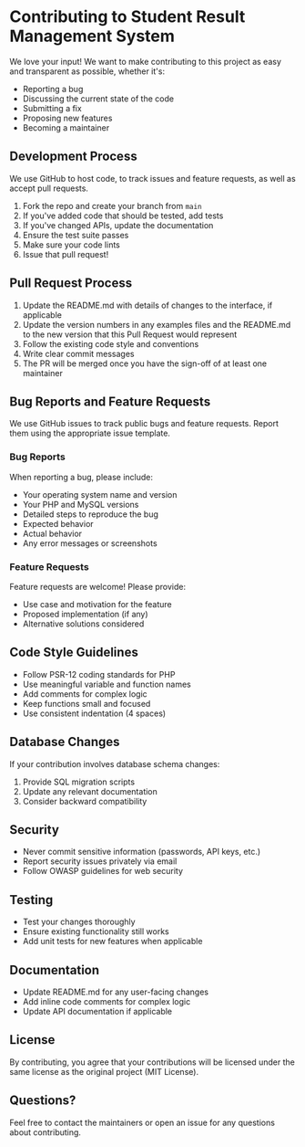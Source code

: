 # Contributing to Student Result Management System

We love your input! We want to make contributing to this project as easy and transparent as possible, whether it's:

- Reporting a bug
- Discussing the current state of the code
- Submitting a fix
- Proposing new features
- Becoming a maintainer

## Development Process

We use GitHub to host code, to track issues and feature requests, as well as accept pull requests.

1. Fork the repo and create your branch from `main`
2. If you've added code that should be tested, add tests
3. If you've changed APIs, update the documentation
4. Ensure the test suite passes
5. Make sure your code lints
6. Issue that pull request!

## Pull Request Process

1. Update the README.md with details of changes to the interface, if applicable
2. Update the version numbers in any examples files and the README.md to the new version that this Pull Request would represent
3. Follow the existing code style and conventions
4. Write clear commit messages
5. The PR will be merged once you have the sign-off of at least one maintainer

## Bug Reports and Feature Requests

We use GitHub issues to track public bugs and feature requests. Report them using the appropriate issue template.

### Bug Reports

When reporting a bug, please include:

- Your operating system name and version
- Your PHP and MySQL versions
- Detailed steps to reproduce the bug
- Expected behavior
- Actual behavior
- Any error messages or screenshots

### Feature Requests

Feature requests are welcome! Please provide:

- Use case and motivation for the feature
- Proposed implementation (if any)
- Alternative solutions considered

## Code Style Guidelines

- Follow PSR-12 coding standards for PHP
- Use meaningful variable and function names
- Add comments for complex logic
- Keep functions small and focused
- Use consistent indentation (4 spaces)

## Database Changes

If your contribution involves database schema changes:

1. Provide SQL migration scripts
2. Update any relevant documentation
3. Consider backward compatibility

## Security

- Never commit sensitive information (passwords, API keys, etc.)
- Report security issues privately via email
- Follow OWASP guidelines for web security

## Testing

- Test your changes thoroughly
- Ensure existing functionality still works
- Add unit tests for new features when applicable

## Documentation

- Update README.md for any user-facing changes
- Add inline code comments for complex logic
- Update API documentation if applicable

## License

By contributing, you agree that your contributions will be licensed under the same license as the original project (MIT License).

## Questions?

Feel free to contact the maintainers or open an issue for any questions about contributing.

